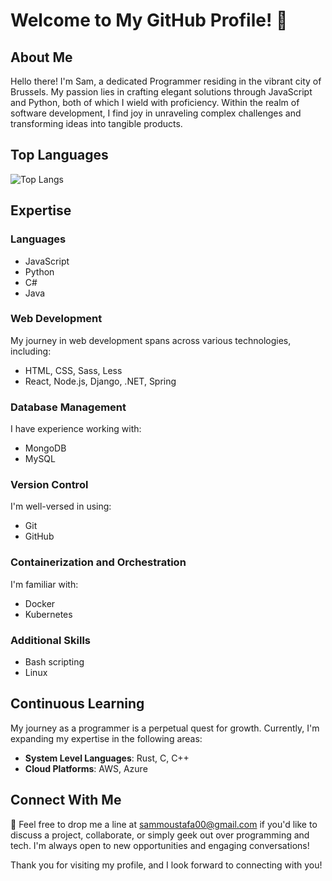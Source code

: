 # Welcome to My GitHub Profile! 👋

## About Me

Hello there! I'm Sam, a dedicated Programmer residing in the vibrant city of Brussels. My passion lies in crafting elegant solutions through JavaScript and Python, both of which I wield with proficiency. Within the realm of software development, I find joy in unraveling complex challenges and transforming ideas into tangible products.



## Top Languages

![Top Langs](https://github-readme-stats.vercel.app/api/top-langs/?username=sammou00&layout=compact&hide=html,css&langs_count=10&theme=dark)


## Expertise
### Languages

- JavaScript
- Python
- C#
- Java

### Web Development

My journey in web development spans across various technologies, including:

- HTML, CSS, Sass, Less
- React, Node.js, Django, .NET, Spring

### Database Management

I have experience working with:

- MongoDB
- MySQL

### Version Control

I'm well-versed in using:

- Git
- GitHub

### Containerization and Orchestration

I'm familiar with:

- Docker
- Kubernetes

### Additional Skills

- Bash scripting
- Linux

## Continuous Learning

My journey as a programmer is a perpetual quest for growth. Currently, I'm expanding my expertise in the following areas:

- **System Level Languages**: Rust, C, C++
- **Cloud Platforms**: AWS, Azure

## Connect With Me

📧 Feel free to drop me a line at [sammoustafa00@gmail.com](mailto:sammoustafa00@gmail.com) if you'd like to discuss a project, collaborate, or simply geek out over programming and tech. I'm always open to new opportunities and engaging conversations!

Thank you for visiting my profile, and I look forward to connecting with you!

